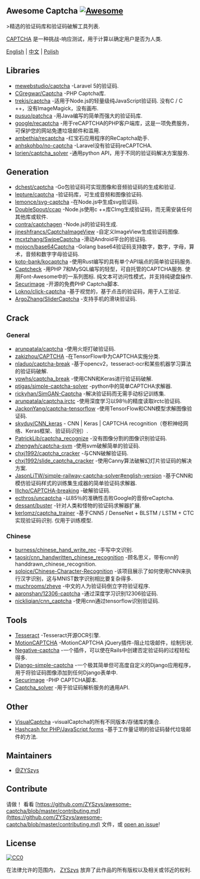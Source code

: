 <div class="github-widget" data-repo="ZYSzys/awesome-captcha"></div>

## Awesome Captcha [![Awesome](https://awesome.re/badge.svg)](https://awesome.re)

&gt;精选的验证码库和验证码破解工具列表.

[CAPTCHA](https://en.wikipedia.org/wiki/CAPTCHA) 是一种挑战-响应测试，用于计算以确定用户是否为人类.


[English](https://github.com/ZYSzys/awesome-captcha/blob/master/README.md) | [中文](https://github.com/ZYSzys/awesome-captcha/blob/master/README-zh.md) | [Polish](https://github.com/ZYSzys/awesome-captcha/blob/master/README-pl.md)




## Libraries

- [mewebstudio/captcha](https://github.com/mewebstudio/captcha) -Laravel 5的验证码.
- [CGregwar/Captcha](https://github.com/Gregwar/Captcha) -PHP Captcha库.
- [trekjs/captcha](https://github.com/trekjs/captcha)  -适用于Node.js的轻量级纯JavaScript验证码.  没有C / C ++，没有ImageMagick，没有画布.
- [pusuo/patchca](https://github.com/pusuo/patchca) -用Java编写的简单而强大的验证码库.
- [google/recaptcha](https://github.com/google/recaptcha) -用于reCAPTCHA的PHP客户端库，这是一项免费服务，可保护您的网站免遭垃圾邮件和滥用.
- [ambethia/recaptcha](https://github.com/ambethia/recaptcha) -红宝石应用程序的ReCaptcha助手.
- [anhskohbo/no-captcha](https://github.com/anhskohbo/no-captcha) -Laravel没有验证码reCAPTCHA.
- [lorien/captcha_solver](https://github.com/lorien/captcha_solver) -通用python API，用于不同的验证码解决方案服务.


## Generation
- [dchest/captcha](https://github.com/dchest/captcha) -Go包验证码可实现图像和音频验证码的生成和验证.
- [lepture/captcha](https://github.com/lepture/captcha) -验证码库，可生成音频和图像验证码.
- [lemonce/svg-captcha](https://github.com/lemonce/svg-captcha) -在Node.js中生成svg验证码.
- [DoubleSpout/ccap](https://github.com/DoubleSpout/ccap) -Node.js使用c ++库CImg生成验证码，而无需安装任何其他库或软件.
- [contra/captchagen](https://github.com/contra/captchagen) -Node.js的验证码生成.
- [jineshfrancs/CaptchaImageView](https://github.com/jineshfrancs/CaptchaImageView) -自定义ImageView生成验证码图像.
- [mcxtzhang/SwipeCaptcha](https://github.com/mcxtzhang/SwipeCaptcha) -滑动Android平台的验证码.
- [mojocn/base64Captcha](https://github.com/mojocn/base64Captcha) -Golang base64验证码支持数字，数字，字母，算术，音频和数字字母验证码.
- [koto-bank/kocaptcha](https://github.com/koto-bank/kocaptcha) -使用Rust编写的具有单个API端点的简单验证码服务.
- [Captcheck](https://captcheck.netsyms.com)  -用PHP 7和MySQL编写的轻型，可自托管的CAPTCHA服务.  使用Font-Awesome中的一系列图标.  纯文本可访问性模式，并支持纯键盘操作.
- [Securimage](https://www.phpcaptcha.org) -开源的免费PHP Captcha脚本.
- [Lokno/click-captcha](https://github.com/Lokno/click-captcha) -基于视觉的，基于点击的验证码，用于人工验证.
- [ArgoZhang/SliderCaptcha](https://github.com/ArgoZhang/SliderCaptcha) -支持手机的滑块验证码.


## Crack

### General
- [arunpatala/captcha](https://github.com/arunpatala/captcha) -使用火炬打破验证码.
- [zakizhou/CAPTCHA](https://github.com/zakizhou/CAPTCHA) -在TensorFlow中为CAPTCHA实施分类.
- [nladuo/captcha-break](https://github.com/nladuo/captcha-break) -基于opencv2，tesseract-ocr和某些机器学习算法的验证码破解.
- [ypwhs/captcha_break](https://github.com/ypwhs/captcha_break) -使用CNN和Keras进行验证码破解.
- [ptigas/simple-captcha-solver](https://github.com/ptigas/simple-captcha-solver) -python中的简单CAPTCHA求解器.
- [rickyhan/SimGAN-Captcha](https://github.com/rickyhan/SimGAN-Captcha) -解决验证码而无需手动标记训练集.
- [arunpatala/captcha.irctc](https://github.com/arunpatala/captcha.irctc) -使用深度学习以98％的精度读取irctc验证码.
- [JackonYang/captcha-tensorflow](https://github.com/JackonYang/captcha-tensorflow) -使用TensorFlow和CNN模型求解图像验证码.
- [skyduy/CNN_keras](https://github.com/skyduy/CNN_keras) - CNN | Keras | CAPTCHA recognition（卷积神经网络、Keras框架、验证码识别）.
- [PatrickLib/captcha_recognize](https://github.com/PatrickLib/captcha_recognize) -没有图像分割的图像识别验证码.
- [zhengwh/captcha-svm](https://github.com/zhengwh/captcha-svm) -使用svm破解简单的验证码.
- [chxj1992/captcha_cracker](https://github.com/chxj1992/captcha_cracker) -与CNN破解验证码.
- [chxj1992/slide_captcha_cracker](https://github.com/chxj1992/slide_captcha_cracker) -使用Canny算法破解幻灯片验证码的解决方案.
- [JasonLiTW/simple-railway-captcha-solver#english-version](https://github.com/JasonLiTW/simple-railway-captcha-solver#english-version) -基于CNN和模仿验证码样式的训练集生成器的简单验证码求解器.
- [lllcho/CAPTCHA-breaking](https://github.com/lllcho/CAPTCHA-breaking) -破解验证码.
- [ecthros/uncaptcha](https://github.com/ecthros/uncaptcha) -以85％的准确性击败Google的音频reCaptcha.
- [dessant/buster](https://github.com/dessant/buster) -针对人类和怪物的验证码求解器扩展.
- [kerlomz/captcha_trainer](https://github.com/kerlomz/captcha_trainer)  -基于CNN5 / DenseNet + BLSTM / LSTM + CTC实现验证码识别.  仅用于训练模型.

### Chinese
- [burness/chinese_hand_write_rec](https://github.com/burness/tensorflow-101/tree/master/chinese_hand_write_rec/src) -手写中文识别.
- [taosir/cnn_handwritten_chinese_recognition](https://github.com/taosir/cnn_handwritten_chinese_recognition) -顾名思义，带有cnn的handdrawn_chinese_recognition.
- [soloice/Chinese-Character-Recognition](https://github.com/soloice/Chinese-Character-Recognition) -该项目展示了如何使用CNN来执行汉字识别，这与MNIST数字识别相比要复杂得多.
- [muchrooms/zheye](https://github.com/muchrooms/zheye) -中文的人为验证码倒立字符验证程序.
- [aaronshan/12306-captcha](https://github.com/aaronshan/12306-captcha) -通过深度学习识别12306验证码.
- [nickliqian/cnn_captcha](https://github.com/nickliqian/cnn_captcha) -使用cnn通过tensorflow识别验证码.


## Tools

- [Tesseract](https://github.com/tesseract-ocr/tesseract) -Tesseract开源OCR引擎.
- [MotionCAPTCHA](https://github.com/wjcrowcroft/MotionCAPTCHA) -MotionCAPTCHA jQuery插件-阻止垃圾邮件，绘制形状.
- [Negative-captcha](https://github.com/subwindow/negative-captcha) -一个插件，可以使在Rails中创建否定验证码的过程轻松得多.
- [Django-simple-captcha](https://github.com/mbi/django-simple-captcha) -一个极其简单但可高度自定义的Django应用程序，用于将验证码图像添加到任何Django表单中.
- [Securimage](https://github.com/dapphp/securimage) -PHP CAPTCHA脚本.
- [Captcha_solver](https://github.com/lorien/captcha_solver) -用于验证码解析服务的通用API.


## Other

- [VisualCaptcha](https://github.com/emotionLoop/visualCaptcha) -visualCaptcha的所有不同版本/存储库的集合.
- [Hashcash for PHP/JavaScript forms](https://github.com/007/hashcash-js) -基于工作量证明的验证码替代垃圾邮件的方法.


## Maintainers

- [@ZYSzys](https://github.com/ZYSzys)


## Contribute

 请做！  看看 [https://github.com/ZYSzys/awesome-captcha/blob/master/contributing.md](https://github.com/ZYSzys/awesome-captcha/blob/master/contributing.md) 文件，或 [open an issue](https://github.com/ZYSzys/awesome-captcha/issues/new)!


## License

[![CC0](http://mirrors.creativecommons.org/presskit/buttons/88x31/svg/cc-zero.svg)](https://creativecommons.org/publicdomain/zero/1.0/)

在法律允许的范围内， [ZYSzys](https://github.com/ZYSzys) 放弃了此作品的所有版权以及相关或邻近的权利.
